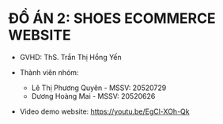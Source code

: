 # ĐỒ ÁN 2: SHOES ECOMMERCE WEBSITE  
* GVHD: ThS. Trần Thị Hồng Yến  
* Thành viên nhóm:  
  * Lê Thị Phương Quyên - MSSV: 20520729  
  * Dương Hoàng Mai - MSSV: 20520626

* Video demo website: https://youtu.be/EgCl-XOh-Qk


